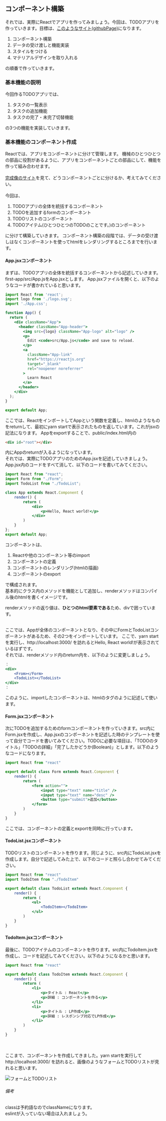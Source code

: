 ## コンポーネント構築
それでは、実際にReactでアプリを作ってみましょう。今回は、TODOアプリを作っていきます。目標は、[このようなサイト(githubPage)](https://sawaki1998.github.io/React-class/)になります。

1. コンポーネント構築
1. データの受け渡しと機能実装
1. スタイルをつける
1. マテリアルデザインを取り入れる

の順番で作っていきます。

### 基本機能の説明
今回作るTODOアプリでは、

1. タスクの一覧表示
1. タスクの追加機能
1. タスクの完了・未完了切替機能

の3つの機能を実装していきます。

### 基本機能のコンポーネント作成
Reactでは、アプリをコンポーネントに分けて管理します。
機械のひとつひとつの部品に役割があるように、アプリをコンポーネントごとの部品にして、機能を作って組み合わせます。
<br><br>
[完成像のサイト]()を見て、どうコンポーネントごとに分けるか、考えてみてください。
<br><br>
今回は、

1. TODOアプリの全体を統括するコンポーネント
1. TODOを追加するformのコンポーネント
1. TODOリストのコンポーネント
1. TODOアイテム(ひとつひとつのTODOのことです。)のコンポーネント

に分けて構築していきます。
コンポーネント構築の段階では、データの受け渡しはなくコンポーネントを使ってhtmlをレンダリングするところまでを行います。

#### App.jsxコンポーネント
まずは、TODOアプリの全体を統括するコンポーネントから記述していきます。
<br>
first-app/src/App.jsをApp.jsxとします。
App.jsxファイルを開くと、以下のようなコードが書かれていると思います。

```jsx:App.jsx
import React from 'react';
import logo from './logo.svg';
import './App.css';

function App() {
  return (
    <div className="App">
      <header className="App-header">
        <img src={logo} className="App-logo" alt="logo" />
        <p>
          Edit <code>src/App.js</code> and save to reload.
        </p>
        <a
          className="App-link"
          href="https://reactjs.org"
          target="_blank"
          rel="noopener noreferrer"
        >
          Learn React
        </a>
      </header>
    </div>
  );
}

export default App;

```
ここでは、ReactをインポートしてAppという関数を定義し、htmlのようなものをreturnして、最初にyarn startで表示されたものを返しています。これがjsxの記法になります。
Appをexportすることで、public/index.html内の

```html
<div id="root"></div>
```

内にAppのreturnが入るようになっています。
<br>
それでは、実際にTODOアプリのためのApp.jsxを記述していきましょう。
App.jsx内のコードをすべて消して、以下のコードを書いてみてください。

```js:App.jsx
import React from "react";
import Form from "./Form";
import TodoList from "./TodoList";

class App extends React.Component {
    render() {
        return (
            <div>
                <p>Hello, React world!</p>
            </div>
        )
    }
};
export default App;
```

コンポーネントは、

1. Reactや他のコンポーネント等のimport
1. コンポーネントの定義
1. コンポーネントのレンダリング(htmlの描画)
1. コンポーネントのexport

で構成されます。
<br>
基本的にクラス内のメソッドを機能として追加し、renderメソッドはコンパイル後のhtmlを書くイメージです。
<br>

renderメソッドの返り値は、**ひとつのhtml要素である**ため、divで囲っています。

<br>
ここでは、Appが全体のコンポーネントとなり、その中にFormとTodoListコンポーネントがあるため、その2つをインポートしています。
ここで、yarn startを実行し、http://localhost:3000/
を訪れるとHello, React world!が表示されているはずです。
<br>それでは、renderメソッド内のreturn内を、以下のように変更しましょう。

```js:App.jsx
：
<div>
    <From></Form>
    <TodoList></TodoList>
</div>
：
```
このように、importしたコンポーネントは、htmlのタグのように記述して使います。

#### Form.jsxコンポーネント
次にTODOを追加するためのformコンポーネントを作っていきます。src内にForm.jsxを作成し、App.jsxのコンポーネントを記述した時のテンプレートを使って自分でコードを書いてみてください。TODOに必要な項目は、「TODOのタイトル」「TODOの詳細」「完了したかどうか(Boolean)」とします。以下のようなコードになります。

```js:Form.jsx
import React from "react"

export default class Form extends React.Component {
    render() {
        return (
            <form action="">
                <input type="text" name="title" />
                <input type="text" name="desc" />
                <button type="submit">追加</button>
            </form>
        )
    }
}
```
ここでは、コンポーネントの定義とexportを同時に行っています。

#### TodoList.jsxコンポーネント
TODOリストのコンポーネントを作ります。同じように、src内にTodoList.jsxを作成します。自分で記述してみた上で、以下のコードと照らし合わせてみてください。
```js:TodoList.jsx
import React from "react"
import TodoItem from "./TodoItem"

export default class TodoList extends React.Component {
    render() {
        return (
            <ul>
                <TodoItem></TodoItem>
            </ul>
        )
    }
}
```

#### TodoItem.jsxコンポーネント
最後に、TODOアイテムのコンポーネントを作ります。src内にTodoItem.jsxを作成し、コードを記述してみてください。以下のようになるかと思います。
```js:TodoItem.jsx
import React from "react"

export default class TodoItem extends React.Component {
    render() {
        return (
            <li>
                <p>タイトル : React</p>
                <p>詳細 : コンポーネントを作る</p>
            </li>
            <li>
                <p>タイトル : LP作成</p>
                <p>詳細 : レスポンシブ対応でLP作成</p>
            </li>
        )
    }
}
```
<br><br>
ここまで、コンポーネントを作成してきました。yarn startを実行してhttp://localhost:3000/
を訪れると、画像のようなフォームとTODOリストが見れると思います。
<br>

![フォームとTODOリスト](./コンポーネント.PNG)

###### 備考
classは予約語なのでclassNameになります。<br>
eslintが入っていない場合は入れましょう。
